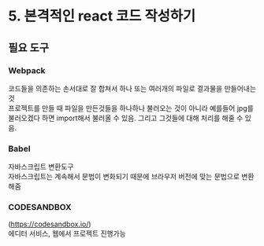 # 5. 본격적인 react 코드 작성하기

## 필요 도구

### Webpack
코드들을 의존하는 손서대로 잘 합쳐서 하나 또는 여러개의 파일로 결과물을 만들어내는 것  
프로젝트를 만들 때 파일을 만든것들을 하나하나 불러오는 것이 아니라 예를들어 jpg를 불러오겠다 하면 import해서 불러올 수 있음. 그리고 그것들에 대해 처리를 해줄 수 있음.

### Babel
자바스크립트 변환도구  
자바스크립트는 계속해서 문법이 변화되기 때문에 브라우저 버전에 맞는 문법으로 변환해줌  

### CODESANDBOX
(https://codesandbox.io/)  
에디터 서비스, 웹에서 프로젝트 진행가능  
